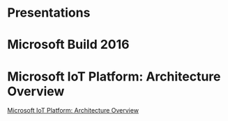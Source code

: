 # Presentations

# Microsoft Build 2016



# Microsoft IoT Platform: Architecture Overview

[Microsoft IoT Platform: Architecture Overview](https://www.youtube.com/watch?v=q6lYuUJ1mO4)